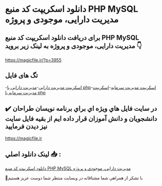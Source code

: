 # دانلود اسکریپت کد منبع PHP MySQL مدیریت دارایی، موجودی و پروژه

## برای دریافت دانلود اسکریپت کد منبع PHP MySQL مدیریت دارایی، موجودی و پروژه به لینک زیر بروید 👇

https://magicfile.ir/?p=3955

## تگ های فایل

-[اسکریپت مدیریت دارایی](https://magicfile.ir/product/%d8%a7%d8%b3%da%a9%d8%b1%db%8c%d9%be%d8%aa-%da%a9%d8%af-%d9%85%d9%86%d8%a8%d8%b9-php-mysql-%d9%85%d8%af%db%8c%d8%b1%db%8c%d8%aa-%d8%af%d8%a7%d8%b1%d8%a7%db%8c%db%8c-%d9%85%d9%88%d8%ac%d9%88%d8%af%db%8c-%d9%be%d8%b1%d9%88%da%98%d9%87/)-[مدیریت دارایی با php](https://magicfile.ir/product/%d8%a7%d8%b3%da%a9%d8%b1%db%8c%d9%be%d8%aa-%da%a9%d8%af-%d9%85%d9%86%d8%a8%d8%b9-php-mysql-%d9%85%d8%af%db%8c%d8%b1%db%8c%d8%aa-%d8%af%d8%a7%d8%b1%d8%a7%db%8c%db%8c-%d9%85%d9%88%d8%ac%d9%88%d8%af%db%8c-%d9%be%d8%b1%d9%88%da%98%d9%87/)-[اسکریپت مدیریت سرمایه](https://magicfile.ir/product/%d8%a7%d8%b3%da%a9%d8%b1%db%8c%d9%be%d8%aa-%da%a9%d8%af-%d9%85%d9%86%d8%a8%d8%b9-php-mysql-%d9%85%d8%af%db%8c%d8%b1%db%8c%d8%aa-%d8%af%d8%a7%d8%b1%d8%a7%db%8c%db%8c-%d9%85%d9%88%d8%ac%d9%88%d8%af%db%8c-%d9%be%d8%b1%d9%88%da%98%d9%87/)-[اسکریپت مدیریت سرمایه با php](https://magicfile.ir/product/%d8%a7%d8%b3%da%a9%d8%b1%db%8c%d9%be%d8%aa-%da%a9%d8%af-%d9%85%d9%86%d8%a8%d8%b9-php-mysql-%d9%85%d8%af%db%8c%d8%b1%db%8c%d8%aa-%d8%af%d8%a7%d8%b1%d8%a7%db%8c%db%8c-%d9%85%d9%88%d8%ac%d9%88%d8%af%db%8c-%d9%be%d8%b1%d9%88%da%98%d9%87/)

## ✔️ در سايت فايل هاي ويژه اي براي برنامه نويسان طراحان دانشجويان و دانش آموزان قرار داده ايم از بقيه فايل سايت نيز ديدن فرماييد

https://magicfile.ir


## لينک دانلود اصلي 📥 :

[دانلود اسکریپت کد منبع PHP MySQL مدیریت دارایی، موجودی و پروژه](https://magicfile.ir/product/%d8%a7%d8%b3%da%a9%d8%b1%db%8c%d9%be%d8%aa-%da%a9%d8%af-%d9%85%d9%86%d8%a8%d8%b9-php-mysql-%d9%85%d8%af%db%8c%d8%b1%db%8c%d8%aa-%d8%af%d8%a7%d8%b1%d8%a7%db%8c%db%8c-%d9%85%d9%88%d8%ac%d9%88%d8%af%db%8c-%d9%be%d8%b1%d9%88%da%98%d9%87/) 


🙏با تشکر از همراهي شما مشتاقانه در وبسایت منتظر شما دوست عزیز هستیم

